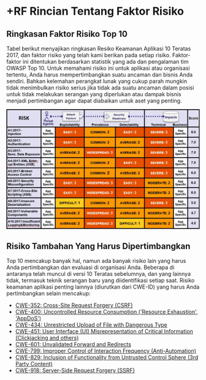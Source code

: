 # +RF Rincian Tentang Faktor Risiko

## Ringkasan Faktor Risiko Top 10

Tabel berikut menyajikan ringkasan Resiko Keamanan Aplikasi 10 Teratas 2017, dan faktor risiko yang telah kami berikan pada setiap risiko. Faktor-faktor ini ditentukan berdasarkan statistik yang ada dan pengalaman tim OWASP Top 10. Untuk memahami risiko ini untuk aplikasi atau organisasi tertentu, Anda harus mempertimbangkan suatu ancaman dan bisnis Anda sendiri. Bahkan kelemahan perangkat lunak yang cukup parah mungkin tidak menimbulkan risiko serius jika tidak ada suatu ancaman dalam posisi untuk tidak melakukan serangan yang diperlukan atau dampak bisnis menjadi pertimbangan agar dapat diabaikan untuk aset yang penting.

![Risk Factor Table](images/0xc1-risk-factor-table.png)

## Risiko Tambahan Yang Harus Dipertimbangkan

Top 10 mencakup banyak hal, namun ada banyak risiko lain yang harus Anda pertimbangkan dan evaluasi di organisasi Anda. Beberapa di antaranya telah muncul di versi 10 Teratas sebelumnya, dan yang lainnya tidak, termasuk teknik serangan baru yang diidentifikasi setiap saat. Risiko keamanan aplikasi penting lainnya (diurutkan dari CWE-ID) yang harus Anda pertimbangkan selain mencakup:

* [CWE-352: Cross-Site Request Forgery (CSRF)](https://cwe.mitre.org/data/definitions/352.html)
* [CWE-400: Uncontrolled Resource Consumption ('Resource Exhaustion', 'AppDoS')](https://cwe.mitre.org/data/definitions/400.html)
* [CWE-434: Unrestricted Upload of File with Dangerous Type](https://cwe.mitre.org/data/definitions/434.html)
* [CWE-451: User Interface (UI) Misrepresentation of Critical Information (Clickjacking and others)](https://cwe.mitre.org/data/definitions/451.html)
* [CWE-601: Unvalidated Forward and Redirects](https://cwe.mitre.org/data/definitions/601.html)
* [CWE-799: Improper Control of Interaction Frequency (Anti-Automation)](https://cwe.mitre.org/data/definitions/799.html)
* [CWE-829: Inclusion of Functionality from Untrusted Control Sphere (3rd Party Content)](https://cwe.mitre.org/data/definitions/829.html)
* [CWE-918: Server-Side Request Forgery (SSRF)](https://cwe.mitre.org/data/definitions/918.html)


